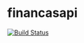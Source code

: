 # financasapi
[![Build Status](https://travis-ci.org/emegson/financasapi.svg?branch=master)](https://travis-ci.org/emegson/financasapi)
